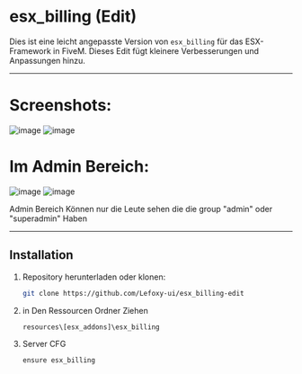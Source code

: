 # esx_billing (Edit)

Dies ist eine leicht angepasste Version von `esx_billing` für das ESX-Framework in FiveM. Dieses Edit fügt kleinere Verbesserungen und Anpassungen hinzu.

---
# Screenshots:
![image](https://github.com/user-attachments/assets/da32ec23-5d39-45ca-9dd5-d806e5dce729)
![image](https://github.com/user-attachments/assets/1cf8b1bd-0bc6-42c8-9f98-7370994fd991)

# Im Admin Bereich:
![image](https://github.com/user-attachments/assets/825e5823-7166-47d4-a7e7-c91a0ef72419)
![image](https://github.com/user-attachments/assets/6c307986-3507-4ea1-bab6-0f8c1a108e6b)


Admin Bereich Können nur die Leute sehen die die group "admin" oder "superadmin" Haben


---

## Installation

1. Repository herunterladen oder klonen:
   ```bash
   git clone https://github.com/Lefoxy-ui/esx_billing-edit

2. in Den Ressourcen Ordner Ziehen
   ```bash
   resources\[esx_addons]\esx_billing

3. Server CFG
   ```bash
   ensure esx_billing

   
